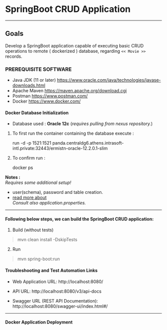 # SpringBoot CRUD Application

---
## Goals 

Develop a SpringBoot application capable of executing basic CRUD operations 
to remote ( dockerized ) database, regarding `<< Movie >>` records.

### PREREQUISITE SOFTWARE

- Java JDK (11 or later) https://www.oracle.com/java/technologies/javase-downloads.html
- Apache Maven https://maven.apache.org/download.cgi
- Postman https://www.postman.com/
- Docker https://www.docker.com/

#### Docker Database Initialization

- Database used : **Oracle 12c** (*requires pulling from nexus repository.*)

1. To first run the container containing the database execute :


    run -d -p 1521:1521 panda.centraldg6.athens.intrasoft-intl.private:32443/ermistn-oracle-12.2.0.1-slim


2. To confirm run :


    docker ps


**Notes :**
<br>*Requires some additional setup!*
- user(schema), password and table creation.
- [read more about](https://confluence.intrasoft-intl.com/pages/viewpage.action?pageId=61386385)
<br>*Consult also application.properties.*

----

#### Following below steps, we can build the SpringBoot CRUD application:

1. Build (without tests)

>    mvn clean install -DskipTests

2. Run 

>    mvn spring-boot:run

#### Troubleshooting and Test Automation Links 

- Web Application URL: http://localhost:8080/

- API URL: http://localhost:8080/v3/api-docs

- Swagger URL (REST API Documentation): http://localhost:8080/swagger-ui/index.html#/

----
#### Docker Application Deployment


